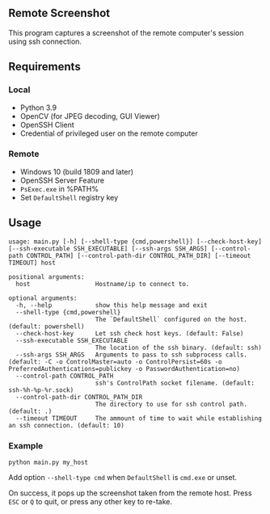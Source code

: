 Remote Screenshot
---
This program captures a screenshot of the remote computer's session using ssh connection.

## Requirements

### Local
- Python 3.9
- OpenCV (for JPEG decoding, GUI Viewer)
- OpenSSH Client
- Credential of privileged user on the remote computer

### Remote
- Windows 10 (build 1809 and later)
- OpenSSH Server Feature
- `PsExec.exe` in %PATH%
- Set `DefaultShell` registry key

## Usage
```text
usage: main.py [-h] [--shell-type {cmd,powershell}] [--check-host-key] [--ssh-executable SSH_EXECUTABLE] [--ssh-args SSH_ARGS] [--control-path CONTROL_PATH] [--control-path-dir CONTROL_PATH_DIR] [--timeout TIMEOUT] host

positional arguments:
  host                  Hostname/ip to connect to.

optional arguments:
  -h, --help            show this help message and exit
  --shell-type {cmd,powershell}
                        The `DefaultShell` configured on the host. (default: powershell)
  --check-host-key      Let ssh check host keys. (default: False)
  --ssh-executable SSH_EXECUTABLE
                        The location of the ssh binary. (default: ssh)
  --ssh-args SSH_ARGS   Arguments to pass to ssh subprocess calls. (default: -C -o ControlMaster=auto -o ControlPersist=60s -o PreferredAuthentications=publickey -o PasswordAuthentication=no)
  --control-path CONTROL_PATH
                        ssh's ControlPath socket filename. (default: ssh-%h-%p-%r.sock)
  --control-path-dir CONTROL_PATH_DIR
                        The directory to use for ssh control path. (default: .)
  --timeout TIMEOUT     The ammount of time to wait while establishing an ssh connection. (default: 10)
```

### Example
```text
python main.py my_host
```
Add option `--shell-type cmd` when `DefaultShell` is `cmd.exe` or unset.

On success, it pops up the screenshot taken from the remote host. Press `ESC` or `Q` to quit, 
or press any other key to re-take.
